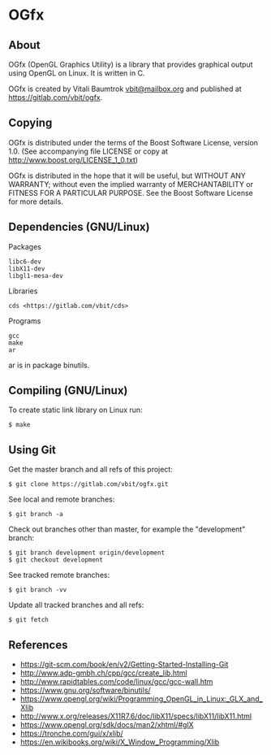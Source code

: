 # OGfx

## About
OGfx (OpenGL Graphics Utility) is a library that provides graphical output using OpenGL on Linux. It is written in C.

OGfx is created by Vitali Baumtrok <vbit@mailbox.org> and published at <https://gitlab.com/vbit/ogfx>.

## Copying
OGfx is distributed under the terms of the Boost Software License, version 1.0.
(See accompanying file LICENSE or copy at <http://www.boost.org/LICENSE_1_0.txt>)

OGfx is distributed in the hope that it will be useful, but WITHOUT ANY WARRANTY; without even the implied warranty of MERCHANTABILITY or FITNESS FOR A PARTICULAR PURPOSE. See the Boost Software License for more details.

## Dependencies (GNU/Linux)
Packages

	libc6-dev
	libX11-dev
	libgl1-mesa-dev

Libraries

	cds <https://gitlab.com/vbit/cds>

Programs

	gcc
	make
	ar

ar is in package binutils.

## Compiling (GNU/Linux)
To create static link library on Linux run:

	$ make

## Using Git
Get the master branch and all refs of this project:

	$ git clone https://gitlab.com/vbit/ogfx.git

See local and remote branches:

	$ git branch -a

Check out branches other than master, for example the "development" branch:

	$ git branch development origin/development
	$ git checkout development

See tracked remote branches:

	$ git branch -vv

Update all tracked branches and all refs:

	$ git fetch

## References

- <https://git-scm.com/book/en/v2/Getting-Started-Installing-Git>
- <http://www.adp-gmbh.ch/cpp/gcc/create_lib.html>
- <http://www.rapidtables.com/code/linux/gcc/gcc-wall.htm>
- <https://www.gnu.org/software/binutils/>
- <https://www.opengl.org/wiki/Programming_OpenGL_in_Linux:_GLX_and_Xlib>
- <http://www.x.org/releases/X11R7.6/doc/libX11/specs/libX11/libX11.html>
- <https://www.opengl.org/sdk/docs/man2/xhtml/#glX>
- <https://tronche.com/gui/x/xlib/>
- <https://en.wikibooks.org/wiki/X_Window_Programming/Xlib>

